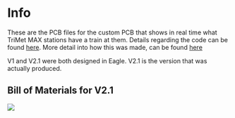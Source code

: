 Info
=========
These are the PCB files for the custom PCB that shows in real time what TriMet MAX stations have a train at them. Details regarding the code can be found <a href="https://github.com/HailStorm32/Portland-Transit-Tracker_Code">here</a>. More detail into how this was made, can be found <a href="https://www.vsickle.net/projects/trimet-transit-tracker.html">here</a>

V1 and V2.1 were both designed in Eagle. V2.1 is the version that was actually produced. 

## Bill of Materials for V2.1
<img src="https://i.imgur.com/IIaDidI.png"></img>


